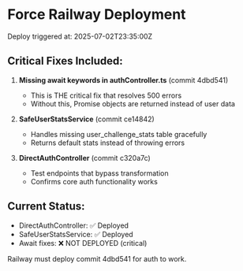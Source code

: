# Force Railway Deployment

Deploy triggered at: 2025-07-02T23:35:00Z

## Critical Fixes Included:

1. **Missing await keywords in authController.ts** (commit 4dbd541)
   - This is THE critical fix that resolves 500 errors
   - Without this, Promise objects are returned instead of user data

2. **SafeUserStatsService** (commit ce14842) 
   - Handles missing user_challenge_stats table gracefully
   - Returns default stats instead of throwing errors

3. **DirectAuthController** (commit c320a7c)
   - Test endpoints that bypass transformation
   - Confirms core auth functionality works

## Current Status:
- DirectAuthController: ✅ Deployed
- SafeUserStatsService: ✅ Deployed
- Await fixes: ❌ NOT DEPLOYED (critical)

Railway must deploy commit 4dbd541 for auth to work.